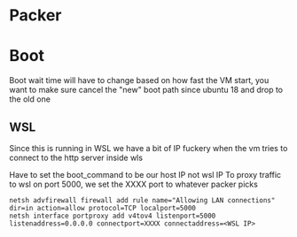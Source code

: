 
# Packer

# Boot
Boot wait time will have to change based on how fast the VM start, you want to make sure cancel the "new" boot path since ubuntu 18 and drop to the old one

## WSL
Since this is running in WSL we have a bit of IP fuckery when the vm tries to connect to the http server inside wls

Have to set the boot_command to be our host IP not wsl IP
To proxy traffic to wsl on port 5000, we set the XXXX port to whatever packer picks
```
netsh advfirewall firewall add rule name="Allowing LAN connections" dir=in action=allow protocol=TCP localport=5000
netsh interface portproxy add v4tov4 listenport=5000 listenaddress=0.0.0.0 connectport=XXXX connectaddress=<WSL IP>
```

